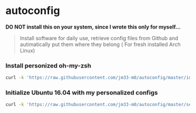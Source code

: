 # autoconfig

**DO NOT install this on your system, since I wrote this only for myself...**

> Install software for daily use, retrieve config files from Github and autimatically put them where they belong ( For fresh installed Arch Linux)

### Install personized oh-my-zsh

```bash
curl -k 'https://raw.githubusercontent.com/jm33-m0/autoconfig/master/install.sh' | bash
```

### Initialize Ubuntu 16.04 with my personalized configs

```bash
curl -k 'https://raw.githubusercontent.com/jm33-m0/autoconfig/master/server_init.sh'
```
